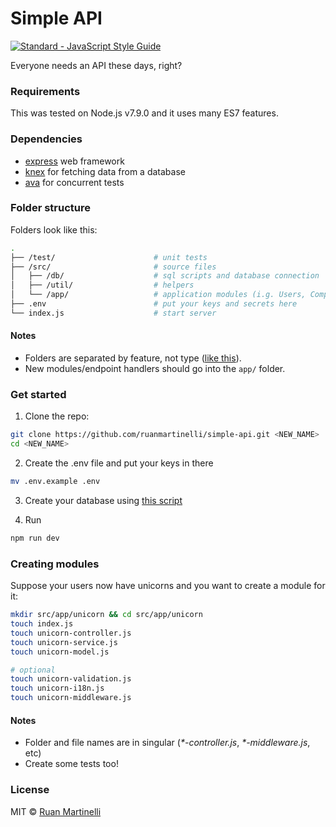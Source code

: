 # Simple API 

<a href="https://standardjs.com"><img src="https://img.shields.io/badge/code_style-standard-brightgreen.svg" alt="Standard - JavaScript Style Guide"></a>

Everyone needs an API these days, right?

### Requirements

This was tested on Node.js v7.9.0 and it uses many ES7 features.

### Dependencies

* [express](https://github.com/expressjs/express) web framework
* [knex](http://knexjs.org/) for fetching data from a database
* [ava](https://github.com/avajs) for concurrent tests

### Folder structure

Folders look like this:

```bash
.
├── /test/                      # unit tests
├── /src/                       # source files
│   ├── /db/                    # sql scripts and database connection
│   ├── /util/                  # helpers
│   └── /app/                   # application modules (i.g. Users, Companies)
├── .env                        # put your keys and secrets here
└── index.js                    # start server
```
#### Notes

* Folders are separated by feature, not type ([like this](http://www.javapractices.com/topic/TopicAction.do?Id=205)). 
* New modules/endpoint handlers should go into the ```app/``` folder.

### Get started

1. Clone the repo:

```bash
git clone https://github.com/ruanmartinelli/simple-api.git <NEW_NAME>
cd <NEW_NAME>
```
2. Create the .env file and put your keys in there

```bash
mv .env.example .env
```

3. Create your database using [this script](https://github.com/ruanmartinelli/simple-api/blob/master/src/db/create.sql)

4. Run

```bash
npm run dev
```

### Creating modules

Suppose your users now have unicorns and you want to create a module for it:

```bash
mkdir src/app/unicorn && cd src/app/unicorn
touch index.js 
touch unicorn-controller.js 
touch unicorn-service.js 
touch unicorn-model.js

# optional
touch unicorn-validation.js
touch unicorn-i18n.js
touch unicorn-middleware.js
```
#### Notes

* Folder and file names are in singular (_*-controller.js_, _*-middleware.js_, etc)
* Create some tests too!

### License

MIT © [Ruan Martinelli](http://ruanmartinelli.com)
